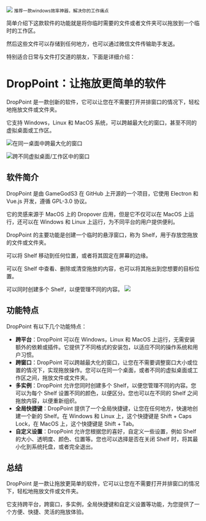 <img src="/assets/image/240304-droppoint-3.png" style="max-width: 70%; height: auto;">
<small>推荐一款windows效率神器，解决你的工作痛点</small>


简单介绍下这款软件的功能就是将你临时需要的文件或者文件夹可以拖放到一个临时的工作区。

然后这些文件可以存储到任何地方，也可以通过微信文件传输助手发送。

特别适合日常与文件打交道的朋友，下面是详细介绍：



# DropPoint：让拖放更简单的软件

DropPoint 是一款创新的软件，它可以让您在不需要打开并排窗口的情况下，轻松地拖放文件或文件夹。

它支持 Windows，Linux 和 MacOS 系统，可以跨越最大化的窗口，甚至不同的虚拟桌面或工作区。

![在同一桌面中跨最大化的窗口](/assets/image/240304-droppoint-1.gif)

![跨不同虚拟桌面/工作区中的窗口](/assets/image/240304-droppoint-2.gif)


## 软件简介

DropPoint 是由 GameGodS3 在 GitHub 上开源的一个项目，它使用 Electron 和 Vue.js 开发，遵循 GPL-3.0 协议。

它的灵感来源于 MacOS 上的 Dropover 应用，但是它不仅可以在 MacOS 上运行，还可以在 Windows 和 Linux 上运行，为不同平台的用户提供便利。

DropPoint 的主要功能是创建一个临时的悬浮窗口，称为 Shelf，用于存放您拖放的文件或文件夹。

可以将 Shelf 移动到任何位置，或者将其固定在屏幕的边缘。

可以在 Shelf 中查看、删除或清空拖放的内容，也可以将其拖出到您想要的目标位置。

可以同时创建多个 Shelf，以便管理不同的内容。
![](/assets/image/240304-droppoint-3.png)


## 功能特点

DropPoint 有以下几个功能特点：

- **跨平台**：DropPoint 可以在 Windows，Linux 和 MacOS 上运行，无需安装额外的依赖或插件。它提供了不同格式的安装包，以适应不同的操作系统和用户习惯。
- **跨窗口**：DropPoint 可以跨越最大化的窗口，让您在不需要调整窗口大小或位置的情况下，实现拖放操作。您可以在同一个桌面，或者不同的虚拟桌面或工作区之间，拖放文件或文件夹。
- **多实例**：DropPoint 允许您同时创建多个 Shelf，以便您管理不同的内容。您可以为每个 Shelf 设置不同的颜色，以便区分。您也可以在不同的 Shelf 之间拖放内容，以便重新组织。
- **全局快捷键**：DropPoint 提供了一个全局快捷键，让您在任何地方，快速地创建一个新的 Shelf。在 Windows 和 Linux 上，这个快捷键是 Shift + Caps Lock，在 MacOS 上，这个快捷键是 Shift + Tab。
- **自定义设置**：DropPoint 允许您根据您的喜好，自定义一些设置，例如 Shelf 的大小、透明度、颜色、位置等。您也可以选择是否在关闭 Shelf 时，将其最小化到系统托盘，或者完全退出。


## 总结

DropPoint 是一款让拖放更简单的软件，它可以让您在不需要打开并排窗口的情况下，轻松地拖放文件或文件夹。

它支持跨平台，跨窗口，多实例，全局快捷键和自定义设置等功能，为您提供了一个方便、快捷、灵活的拖放体验。
